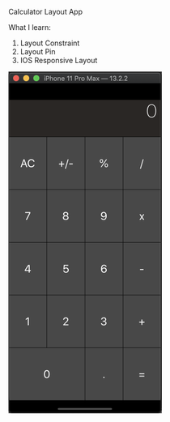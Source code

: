 Calculator Layout App

What I learn:
1. Layout Constraint
2. Layout Pin
3. IOS Responsive Layout


![Screenshot](https://github.com/jetronglomar/calculator/blob/master/Iphone%2011%20Portrait.png)
